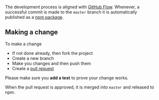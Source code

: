 The development process is aligned with [GitHub Flow](https://guides.github.com/introduction/flow/).  Whenever, a successful commit is made to the `master` branch it is automatically published as a [npm package](https://www.npmjs.com/package/isq).

## Making a change

To make a change
* If not done already, then fork the project
* Create a new branch
* Make you changes and then push them
* Create a [pull request](https://help.github.com/articles/using-pull-requests/)

Please make sure you **add a test** to prove your change works.

When the pull request is approved, it is merged into `master` and released to npm.
